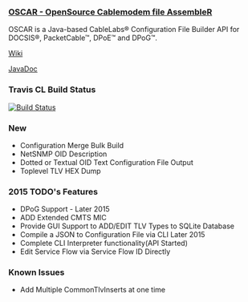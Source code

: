 ### [OSCAR - OpenSource Cablemodem file AssembleR](http://comcast.github.io/Oscar/)

OSCAR is a Java-based CableLabs&reg; Configuration File Builder API for DOCSIS&reg;, PacketCable&trade;, DPoE&trade; and DPoG&trade;.

[Wiki](https://github.com/Comcast/Oscar/wiki)

[JavaDoc](http://comcast.github.io/Oscar/doc/index.html)

### Travis CL Build Status

[![Build Status](https://travis-ci.org/Comcast/Oscar.svg?branch=master)](https://travis-ci.org/Comcast/Oscar)

### New

* Configuration Merge Bulk Build
* NetSNMP OID Description
* Dotted or Textual OID Text Configuration File Output
* Toplevel TLV HEX Dump

### 2015 TODO's Features

* DPoG Support - Later 2015
* ADD Extended CMTS MIC
* Provide GUI Support to ADD/EDIT TLV Types to SQLite Database
* Compile a JSON to Configuration File via CLI Later 2015
* Complete CLI Interpreter functionality(API Started)
* Edit Service Flow via Service Flow ID Directly

### Known Issues

* Add Multiple CommonTlvInserts at one time

